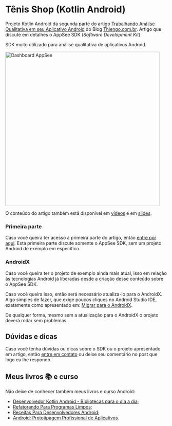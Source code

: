 # Tênis Shop (Kotlin Android)

Projeto Kotlin Android da segunda parte do artigo [Trabalhando Análise Qualitativa em seu Aplicativo Android](https://www.thiengo.com.br/trabalhando-analise-qualitativa-em-seu-aplicativo-android#title-16) do Blog [Thiengo.com.br](https://www.thiengo.com.br). Artigo que discute em detalhes o AppSee SDK (*Software Development Kit*).

SDK muito utilizado para análise qualitativa de aplicativos Android.

<img src="https://www.thiengo.com.br/img/post/normal/3ad1fkumnb6hr7uv1jpa1jo9q15ede0bf65762ed0a6f7e7a802cec1a1b.gif" width="480" alt="Dashboard AppSee">

O conteúdo do artigo também está disponível em [vídeos](https://www.thiengo.com.br/trabalhando-analise-qualitativa-em-seu-aplicativo-android#title-39) e em [slides](https://www.thiengo.com.br/trabalhando-analise-qualitativa-em-seu-aplicativo-android#title-38).

### Primeira parte

Caso você queira ter acesso à primeira parte do artigo, então [entre por aqui](https://www.thiengo.com.br/trabalhando-analise-qualitativa-em-seu-aplicativo-android#title-01). Está primeira parte discute somente o AppSee SDK, sem um projeto Android de exemplo em específico.

### AndroidX

Caso você queira ter o projeto de exemplo ainda mais atual, isso em relação às tecnologias Android já liberadas desde a criação desse conteúdo sobre o AppSee SDK.

Caso você queira isso, então será necessário atualiza-lo para o AndroidX. Algo simples de fazer, que exige poucos cliques no Android Studio IDE, exatamente como apresentado em: [Migrar para o AndroidX](https://developer.android.com/jetpack/androidx/migrate?hl=pt-br).

De qualquer forma, mesmo sem a atualização para o AndroidX o projeto deverá rodar sem problemas.

## Dúvidas e dicas

Caso você tenha dúvidas ou dicas sobre o SDK ou o projeto apresentado em artigo, então [entre em contato](https://www.thiengo.com.br/contato) ou deixe seu comentário no post que logo eu lhe respondo.

## Meus livros 📚 e curso

Não deixe de conhecer também meus livros e curso Android:

- [Desenvolvedor Kotlin Android - Bibliotecas para o dia a dia](https://www.thiengo.com.br/livro-desenvolvedor-kotlin-android);
- [Refatorando Para Programas Limpos](https://www.thiengo.com.br/livro-refatorando-para-programas-limpos);
- [Receitas Para Desenvolvedores Android](https://www.thiengo.com.br/livro-receitas-para-desenvolvedores-android);
- [Android: Prototipagem Profissional de Aplicativos](https://www.udemy.com/course/android-prototipagem-profissional-de-aplicativos/?locale=pt_BR&persist_locale=).
